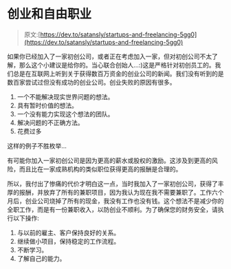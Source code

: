 # 创业和自由职业

> 原文:[https://dev.to/satansly/startups-and-freelancing-5gg0](https://dev.to/satansly/startups-and-freelancing-5gg0)

如果你已经加入了一家初创公司，或者正在考虑加入一家，但对初创公司不太了解，那么这个小建议是给你的。当心联合创始人...:)这是严格针对初创员工的。我们总是在互联网上听到关于获得数百万资金的创业公司的新闻。我们没有听到的是数百家尝试过但没有成功的创业公司。创业失败的原因有很多。

1.  一个不能解决现实世界问题的想法。
2.  具有暂时价值的想法。
3.  一个没有能力实现这个想法的团队。
4.  解决问题的不正确方法。
5.  花费过多

这样的例子不胜枚举...

有可能你加入一家初创公司是因为更高的薪水或股权的激励。这涉及到更高的风险，而且比在一家成熟机构的类似职位获得更高的报酬是合理的。

所以，我付出了惨痛的代价才明白这一点，当时我加入了一家初创公司，获得了丰厚的报酬，并放弃了所有的兼职项目，因为我认为现在我不需要兼职了。工作六个月后，创业公司烧掉了所有的现金，我没有工作也没有钱。这个想法不是减少你的全职工作，而是有一份兼职收入，以防创业不顺利。为了确保您的财务安全，请执行以下操作:

1.  与以前的雇主、客户保持良好的关系。
2.  继续做小项目，保持稳定的工作流程。
3.  不断学习。
4.  了解自己的能力。